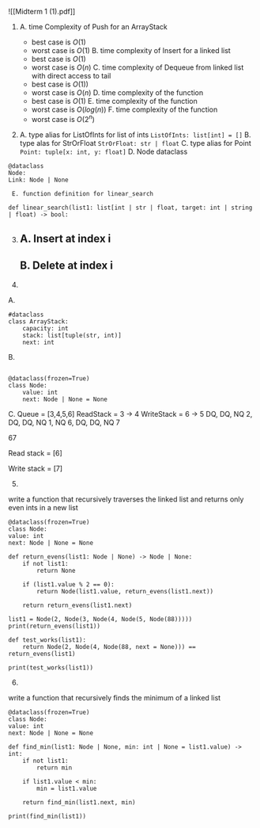 

![[Midterm 1 (1).pdf]]

1.
	 A. time Complexity of Push for an ArrayStack
	 - best case is $O(1)$
	 - worst case is $O(1)$ 
	 B. time complexity of Insert for a linked list
	 - best case is $O(1)$
	 - worst case is $O(n)$
	 C. time complexity of Dequeue from linked list with direct access to tail
	 - best case is $O(1))$
	 - worst case is $O(n)$
	 D. time complexity of the function
	 - best case is $O(1)$
	 E. time complexity of the function
	 - worst case is $O(log(n))$
	 F. time complexity of the function
	 - worst case is $O(2^n)$

2.
	A. type alias for ListOfInts for list of ints
	`ListOfInts: list[int] = []`
	 B. type alas for StrOrFloat
	 `StrOrFloat: str | float`
	 C. type alias for Point
	 `Point: tuple[x: int, y: float]`
	 D. Node dataclass

```
@dataclass
Node:
Link: Node | None
```

	 E. function definition for linear_search

```
def linear_search(list1: list[int | str | float, target: int | string | float) -> bool:
```

3.
	 A. Insert at index i
	  - 
	 B.  Delete at index i
	  - 

4.
A.

```
#dataclass
class ArrayStack:
	capacity: int
	stack: list[tuple(str, int)]
	next: int
```

B.
```

@dataclass(frozen=True)
class Node:
	value: int
	next: Node | None = None
```

C. Queue = [3,4,5,6] ReadStack = 3 -> 4 WriteStack = 6 -> 5 DQ, DQ, NQ 2, DQ, DQ, NQ 1, NQ 6, DQ, DQ, NQ 7

67

Read stack = [6] 

Write stack = [7] 

5.
write a function that recursively traverses the linked list and returns only even ints in a new list

```
@dataclass(frozen=True)
class Node:
value: int
next: Node | None = None

def return_evens(list1: Node | None) -> Node | None:
	if not list1:
		return None
		
	if (list1.value % 2 == 0):
		return Node(list1.value, return_evens(list1.next))
		
	return return_evens(list1.next)

list1 = Node(2, Node(3, Node(4, Node(5, Node(88)))))
print(return_evens(list1))

def test_works(list1):
	return Node(2, Node(4, Node(88, next = None))) == return_evens(list1)

print(test_works(list1))
```

6.
write a function that recursively finds the minimum of a linked list

```
@dataclass(frozen=True)
class Node:
value: int 
next: Node | None = None

def find_min(list1: Node | None, min: int | None = list1.value) -> int:
	if not list1:
		return min

	if list1.value < min:
		min = list1.value
		
	return find_min(list1.next, min)

print(find_min(list1))